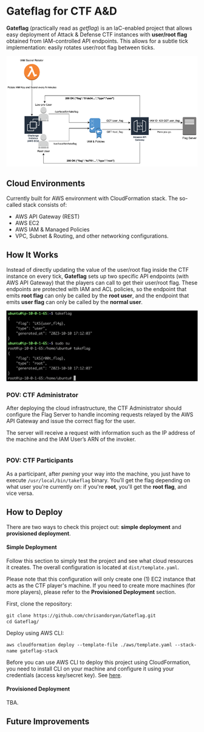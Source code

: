 # Gateflag for CTF A&D
**Gateflag** (practically read as *getflag*) is an IaC-enabled project that allows easy deployment of Attack & Defense CTF instances with **user/root flag** obtained from IAM-controlled API endpoints. This allows for a subtle tick implementation: easily rotates user/root flag between ticks. 

![Getflag Diagram](./documentation/gateflag_overview.png "Overview of Getflag Project")

## Cloud Environments
Currently built for AWS environment with CloudFormation stack. The so-called stack consists of:
- AWS API Gateway (REST)
- AWS EC2
- AWS IAM & Managed Policies
- VPC, Subnet & Routing, and other networking configurations.

## How It Works
Instead of directly updating the value of the user/root flag inside the CTF instance on every tick, **Gateflag** sets up two specific API endpoints (with AWS API Gateway) that the players can call to get their user/root flag. These endpoints are protected with IAM and ACL policies, so the endpoint that emits **root flag** can only be called by the **root user**, and the endpoint that emits **user flag** can only be called by the **normal user**.

![Takeflag Binary](./documentation/takeflag_binary.png "When You Get Flag in Gateflag")

### POV: CTF Administrator
After deploying the cloud infrastructure, the CTF Administrator should configure the Flag Server to handle incoming requests relayed by the AWS API Gateway and issue the correct flag for the user. 

The server will receive a request with information such as the IP address of the machine and the IAM User’s ARN of the invoker.
```

```

### POV: CTF Participants
As a participant, after *pwning* your way into the machine, you just have to execute `/usr/local/bin/takeflag` binary. You'll get the flag depending on what user you're currently on: if you're **root**, you'll get the **root flag**, and vice versa.

## How to Deploy
There are two ways to check this project out: **simple deployment** and **provisioned deployment**.

#### Simple Deployment
Follow this section to simply test the project and see what cloud resources it creates. The overall configuration is located at `dist/template.yaml`. 

Please note that this configuration will only create one (1) EC2 instance that acts as the CTF player's machine. If you need to create more machines (for more players), please refer to the **Provisioned Deployment** section.

First, clone the repository:
```
git clone https://github.com/chrisandoryan/Gateflag.git
cd Gateflag/
```
Deploy using AWS CLI:
```
aws cloudformation deploy --template-file ./aws/template.yaml --stack-name gateflag-stack
```
Before you can use AWS CLI to deploy this project using CloudFormation, you need to install CLI on your machine and configure it using your credentials (access key/secret key). See [here](https://docs.aws.amazon.com/cli/latest/userguide/getting-started-install.html).

#### Provisioned Deployment
TBA.

## Future Improvements
